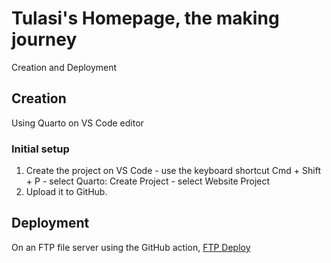 # Tulasi's Homepage, the making journey
  Creation and Deployment

## Creation 
  Using Quarto on VS Code editor
  ### Initial setup
  1. Create the project on VS Code 
    - use the keyboard shortcut Cmd + Shift + P 
    - select  Quarto: Create Project
    - select Website Project
  2. Upload it to GitHub. 
      
## Deployment
  On an FTP file server using the GitHub action, [FTP Deploy](https://github.com/marketplace/actions/ftp-deploy) 
